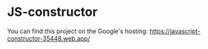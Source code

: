 # JS-constructor
 You can find this project on the Google's hosting: https://javascript-constructor-35448.web.app/
